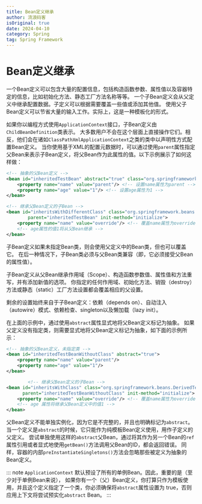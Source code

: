 ```yaml
---
title: Bean定义继承
author: 流浪码客
isOriginal: true
date: 2024-04-10
category: Spring
tag: Spring Framework
---
```


# Bean定义继承

一个Bean定义可以包含大量的配置信息，包括构造函数参数、属性值以及容器特定的信息，比如初始化方法、静态工厂方法名称等等。
一个子Bean定义会从父定义中继承配置数据。子定义可以根据需要覆盖一些值或添加其他值。
使用父子Bean定义可以节省大量的输入工作。实际上，这是一种模板化的形式。

如果你以编程方式使用`ApplicationContext`接口，子Bean定义由`ChildBeanDefinition`类表示。
大多数用户不会在这个层面上直接操作它们。相反，他们会在诸如`ClassPathXmlApplicationContext`之类的类中以声明性方式配置Bean定义。
当你使用基于XML的配置元数据时，可以通过使用`parent`属性指定父Bean来表示子Bean定义，将父Bean作为此属性的值。以下示例展示了如何这样做：

```xml
<!-- 抽象的父Bean定义 -->
<bean id="inheritedTestBean" abstract="true" class="org.springframework.beans.TestBean">
	<property name="name" value="parent"/> <!-- 设置name属性为parent -->
	<property name="age" value="1"/> <!-- 设置age属性为1 -->
</bean>

<!-- 继承父Bean定义的子Bean -->
<bean id="inheritsWithDifferentClass" class="org.springframework.beans.DerivedTestBean"
		parent="inheritedTestBean" init-method="initialize">  
	<property name="name" value="override"/> <!-- 覆盖name属性为override -->
	<!-- age属性的值1将从父Bean继承 -->
</bean>
```

子Bean定义如果未指定Bean类，则会使用父定义中的Bean类，但也可以覆盖它。
在后一种情况下，子Bean类必须与父Bean类兼容（即，它必须接受父Bean的属性值）。

子Bean定义从父Bean继承作用域（Scope）、构造函数参数值、属性值和方法重写，并有添加新值的选项。
你指定的任何作用域、初始化方法、销毁（destroy）方法或静态（static）工厂方法设置都会覆盖相应的父设置。

剩余的设置始终来自于子Bean定义：依赖（depends on）、自动注入（autowire）模式、依赖检查、singleton以及懒加载（lazy init）。

在上面的示例中，通过使用`abstract`属性显式地将父Bean定义标记为抽象。
如果父定义没有指定类，则需要显式地将父Bean定义标记为抽象，如下面的示例所示：

```xml
<!-- 抽象的父Bean定义，未指定类 -->
<bean id="inheritedTestBeanWithoutClass" abstract="true">
    <property name="name" value="parent"/>
    <property name="age" value="1"/>
</bean>

        <!-- 继承父Bean定义的子Bean -->
<bean id="inheritsWithClass" class="org.springframework.beans.DerivedTestBean"
      parent="inheritedTestBeanWithoutClass" init-method="initialize">
    <property name="name" value="override"/> <!-- 覆盖name属性为override -->
    <!-- age 属性将继承父Bean定义中的值1 -->
</bean>
```

父Bean定义不能单独实例化，因为它是不完整的，并且也明确标记为`abstract`。
当一个定义是`abstract`的时候，它只能作为纯模板Bean定义使用，用作子定义的父定义。
尝试单独使用这样的`abstract`父Bean，通过将其作为另一个Bean的`ref`属性引用或者显式地使用`getBean()`方法调用父Bean的ID，都会返回错误。
同样，容器的内部`preInstantiateSingletons()`方法会忽略那些被定义为抽象的Bean定义。

::: note
`ApplicationContext` 默认预设了所有的单例Bean。因此，重要的是（至少对于单例Bean来说），
如果你有一个（父）Bean定义，你打算只作为模板使用，并且这个定义指定了一个类，你必须确保将`abstract`属性设置为
true，否则应用上下文将尝试预实化`abstract` Bean。
:::
